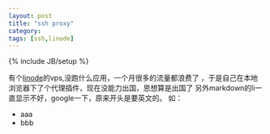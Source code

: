 ```yaml
---
layout: post
title: "ssh proxy"
category: 
tags: [ssh,linode]
---
```

{% include JB/setup %}

有个[linode](http://www.linode.com)的vps,没跑什么应用，一个月很多的流量都浪费了
，于是自己在本地浏览器下了个代理插件，现在没能力出国，思想算是出国了
另外markdown的li一直显示不好，google一下，原来开头是要英文的。
如：
+  aaa
+  bbb


